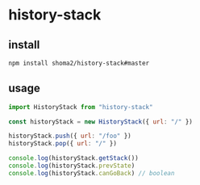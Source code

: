 # history-stack

## install

```sh
npm install shoma2/history-stack#master
```

## usage

```js
import HistoryStack from "history-stack"

const historyStack = new HistoryStack({ url: "/" })

historyStack.push({ url: "/foo" })
historyStack.pop({ url: "/" })

console.log(historyStack.getStack())
console.log(historyStack.prevState) 
console.log(historyStack.canGoBack) // boolean
```